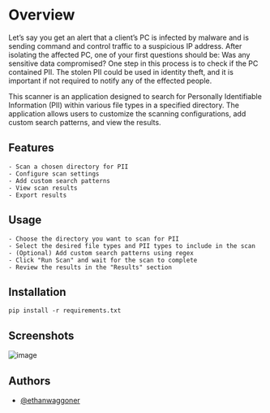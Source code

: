 # Overview

Let’s say you get an alert that a client’s PC is infected by malware and is sending command and control traffic to a suspicious IP address. After isolating the affected PC, one of your first questions should be: Was any sensitive data compromised? One step in this process is to check if the PC contained PII. The stolen PII could be used in identity theft, and it is important if not required to notify any of the effected people. 

This scanner is an application designed to search for Personally Identifiable Information (PII) within various file types in a specified directory. The application allows users to customize the scanning configurations, add custom search patterns, and view the results.

## Features

    - Scan a chosen directory for PII
    - Configure scan settings
    - Add custom search patterns
    - View scan results
    - Export results


## Usage

    - Choose the directory you want to scan for PII
    - Select the desired file types and PII types to include in the scan
    - (Optional) Add custom search patterns using regex
    - Click "Run Scan" and wait for the scan to complete
    - Review the results in the "Results" section
## Installation

``` pip install -r requirements.txt ```
    
## Screenshots

![image](https://user-images.githubusercontent.com/74027222/232165892-4bdcd91a-1224-45a7-8d11-e7d7c3a94c74.png)


## Authors

- [@ethanwaggoner](https://www.github.com/ethanwaggoner)
